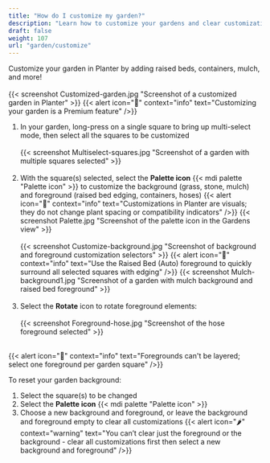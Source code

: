 ```yaml
---
title: "How do I customize my garden?"
description: "Learn how to customize your gardens and clear customizations"
draft: false
weight: 107
url: "garden/customize"
---
```


Customize your garden in Planter by adding raised beds, containers, mulch, and more!<br /><br />
{{< screenshot Customized-garden.jpg "Screenshot of a customized garden in Planter" >}}
{{< alert icon="💸" context="info" text="Customizing your garden is a Premium feature" />}}

1. In your garden, long-press on a single square to bring up multi-select mode, then select all the squares to be customized<br /><br />
{{< screenshot Multiselect-squares.jpg "Screenshot of a garden with multiple squares selected" >}}<br /><br />
2. With the square(s) selected, select the **Palette icon** {{< mdi palette "Palette icon" >}} to customize the background (grass, stone, mulch) and foreground (raised bed edging, containers, hoses)
{{< alert icon="🥕" context="info" text="Customizations in Planter are visuals; they do not change plant spacing or compatibility indicators" />}}
{{< screenshot Palette.jpg "Screenshot of the palette icon in the Gardens view" >}}<br /><br />
{{< screenshot Customize-background.jpg "Screenshot of background and foreground customization selectors" >}}
{{< alert icon="🥦" context="info" text="Use the Raised Bed (Auto) foreground to quickly surround all selected squares with edging" />}}
{{< screenshot Mulch-background1.jpg "Screenshot of a garden with mulch background and raised bed foreground" >}}<br /><br />
3. Select the **Rotate** icon to rotate foreground elements:<br /><br />
{{< screenshot Foreground-hose.jpg "Screenshot of the hose foreground selected" >}}<br /><br />

{{< alert icon="🌿" context="info" text="Foregrounds can't be layered; select one foreground per garden square" />}}

To reset your garden background:

1. Select the square(s) to be changed
2. Select the **Palette icon** {{< mdi palette "Palette icon" >}}
3. Choose a new background and foreground, or leave the background and foreground empty to clear all customizations
{{< alert icon="🌶️" context="warning" text="You can’t clear just the foreground or the background - clear all customizations first then select a new background and foreground" />}}

